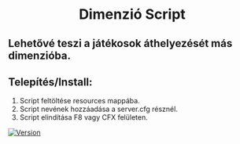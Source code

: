 <h1 align="center">Dimenzió Script</h1>

## Lehetővé teszi a játékosok áthelyezését más dimenzióba.

## Telepítés/Install:
1. Script feltöltése resources mappába.
2. Script nevének hozzáadása a server.cfg résznél.
3. Script elindítása F8 vagy CFX felületen.

 
[![Version](https://img.shields.io/badge/Version-1.0-brightgreen.svg)]()
